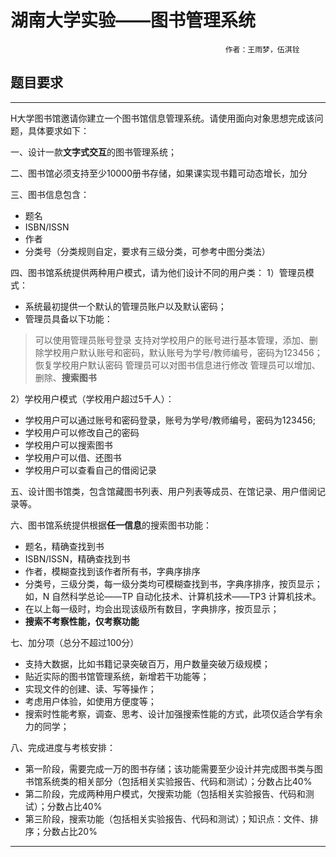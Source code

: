 # 湖南大学实验——图书管理系统
													作者：王雨梦，伍淇铨

## 题目要求 
----
H大学图书馆邀请你建立一个图书馆信息管理系统。请使用面向对象思想完成该问题，具体要求如下：

一、设计一款**文字式交互**的图书管理系统；

二、图书馆必须支持至少10000册书存储，如果课实现书籍可动态增长，加分

三、图书信息包含：
 * 题名
 * ISBN/ISSN
 * 作者
 * 分类号（分类规则自定，要求有三级分类，可参考中图分类法）

四、图书馆系统提供两种用户模式，请为他们设计不同的用户类：
1）管理员模式：
* 系统最初提供一个默认的管理员账户以及默认密码；
* 管理员具备以下功能：
> 可以使用管理员账号登录
> 支持对学校用户的账号进行基本管理，添加、删除学校用户默认账号和密码，默认账号为学号/教师编号，密码为123456；恢复学校用户默认密码
> 管理员可以对图书信息进行修改
> 管理员可以增加、删除、**搜索图书**

2）学校用户模式（学校用户超过5千人）：
* 学校用户可以通过账号和密码登录，账号为学号/教师编号，密码为123456;
* 学校用户可以修改自己的密码
* 学校用户可以搜索图书
* 学校用户可以借、还图书
* 学校用户可以查看自己的借阅记录

五、设计图书馆类，包含馆藏图书列表、用户列表等成员、在馆记录、用户借阅记录等。

六、图书馆系统提供根据**任一信息**的搜索图书功能：
* 题名，精确查找到书
* ISBN/ISSN，精确查找到书
* 作者，模糊查找到该作者所有书，字典序排序
* 分类号，三级分类，每一级分类均可模糊查找到书，字典序排序，按页显示；如，N 自然科学总论——TP 自动化技术、计算机技术——TP3 计算机技术。
* 在以上每一级时，均会出现该级所有数目，字典排序，按页显示；
* **搜索不考察性能，仅考察功能**

七、加分项（总分不超过100分）
* 支持大数据，比如书籍记录突破百万，用户数量突破万级规模；
* 贴近实际的图书馆管理系统，新增若干功能等；
* 实现文件的创建、读、写等操作；
* 考虑用户体验，如使用方便度等；
* 搜索时性能考察，调查、思考、设计加强搜索性能的方式，此项仅适合学有余力的同学；
 
八、完成进度与考核安排：
* 第一阶段，需要完成一万的图书存储；该功能需要至少设计并完成图书类与图书馆系统类的相关部分（包括相关实验报告、代码和测试）；分数占比40%
* 第二阶段，完成两种用户模式，欠搜索功能（包括相关实验报告、代码和测试）；分数占比40%
* 第三阶段，搜索功能（包括相关实验报告、代码和测试）；知识点：文件、排序；分数占比20%
---


